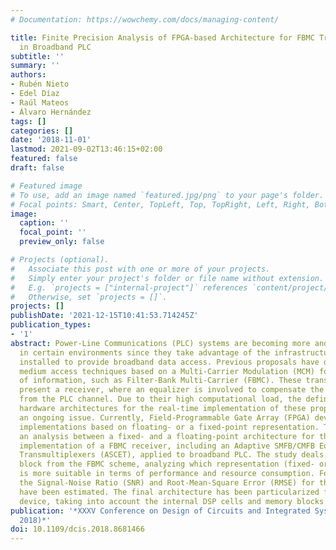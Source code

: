 ```yaml
---
# Documentation: https://wowchemy.com/docs/managing-content/

title: Finite Precision Analysis of FPGA-based Architecture for FBMC Transmultiplexers
  in Broadband PLC
subtitle: ''
summary: ''
authors:
- Rubén Nieto
- Edel Díaz
- Raúl Mateos
- Álvaro Hernández
tags: []
categories: []
date: '2018-11-01'
lastmod: 2021-09-02T13:46:15+02:00
featured: false
draft: false

# Featured image
# To use, add an image named `featured.jpg/png` to your page's folder.
# Focal points: Smart, Center, TopLeft, Top, TopRight, Left, Right, BottomLeft, Bottom, BottomRight.
image:
  caption: ''
  focal_point: ''
  preview_only: false

# Projects (optional).
#   Associate this post with one or more of your projects.
#   Simply enter your project's folder or file name without extension.
#   E.g. `projects = ["internal-project"]` references `content/project/deep-learning/index.md`.
#   Otherwise, set `projects = []`.
projects: []
publishDate: '2021-12-15T10:41:53.714245Z'
publication_types:
- '1'
abstract: Power-Line Communications (PLC) systems are becoming more and more relevant
  in certain environments since they take advantage of the infrastructure already
  installed to provide broadband data access. Previous proposals have developed different
  medium access techniques based on a Multi-Carrier Modulation (MCM) for the transmission
  of information, such as Filter-Bank Multi-Carrier (FBMC). These transmultiplexers
  present a receiver, where an equalizer is involved to compensate the effects coming
  from the PLC channel. Due to their high computational load, the definition of suitable
  hardware architectures for the real-time implementation of these proposals is still
  an ongoing issue. Currently, Field-Programmable Gate Array (FPGA) devices support
  implementations based on floating- or a fixed-point representation. This work presents
  an analysis between a fixed- and a floating-point architecture for the real-time
  implementation of a FBMC receiver, including an Adaptive SMFB/CMFB Equalizer for
  Transmultiplexers (ASCET), applied to broadband PLC. The study deals with every
  block from the FBMC scheme, analyzing which representation (fixed- or single floating-point)
  is more suitable in terms of performance and resource consumption. For that purpose,
  the Signal-Noise Ratio (SNR) and Root-Mean-Square Error (RMSE) for the whole system
  have been estimated. The final architecture has been particularized for a Zynq UltraScale+
  device, taking into account the internal DSP cells and memory blocks.
publication: '*XXXV Conference on Design of Circuits and Integrated Systems (DCIS
  2018)*'
doi: 10.1109/dcis.2018.8681466
---
```

